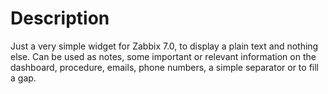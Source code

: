 # Description
Just a very simple widget for Zabbix 7.0, to display a plain text and nothing else.
Can be used as notes, some important or relevant information on the dashboard, procedure, emails, phone numbers, a simple separator or to fill a gap.
